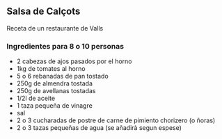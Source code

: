 ## Salsa de Calçots

Receta de un restaurante de Valls

### Ingredientes para 8 o 10 personas

- 2 cabezas de ajos pasados por el horno
- 1kg de tomates al horno
- 5 o 6 rebanadas de pan tostado
- 250g de almendra tostada
- 250g de avellanas tostadas
- 1/2l de aceite
- 1 taza pequeña de vinagre
- sal
- 2 o 3 cucharadas de postre de carne de pimiento chorizero (o ñoras)
- 2 o 3 tazas pequeñas de agua (se añadirà segun espese)




